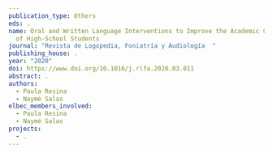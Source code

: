 ```yaml
---
publication_type: Others
eds: .
name: Oral and Written Language Interventions to Improve the Academic Competence
  of High-School Students
journal: "Revista de Logopedia, Foniatría y Audiología  "
publishing_house: .
year: "2020"
doi: https://www.doi.org/10.1016/j.rlfa.2020.03.011
abstract: .
authors:
  - Paula Resina
  - Naymé Salas
elbec_members_involved:
  - Paula Resina
  - Naymé Salas
projects:
  - .
---
```

